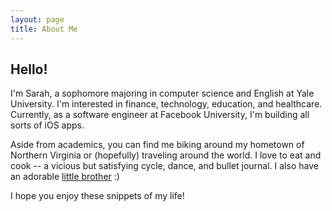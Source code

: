 ```yaml
---
layout: page
title: About Me
---
```


## Hello!

I'm Sarah, a sophomore majoring in computer science and English at Yale University. I'm interested in finance, technology, education, and healthcare. Currently, as a software engineer at Facebook University, I'm building all sorts of iOS apps.

Aside from academics, you can find me biking around my hometown of Northern Virginia or (hopefully) traveling around the world. I love to eat and cook -- a vicious but satisfying cycle, dance, and bullet journal. I also have an adorable [little brother](https://imgur.com/a/mTCzuUK) :)

I hope you enjoy these snippets of my life!
